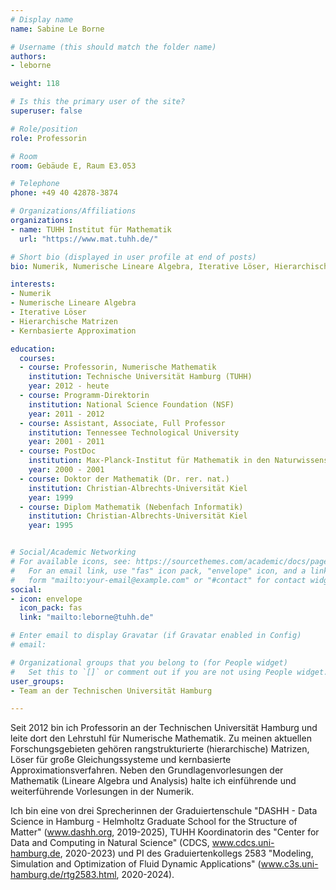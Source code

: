 ```yaml
---
# Display name
name: Sabine Le Borne

# Username (this should match the folder name)
authors:
- leborne

weight: 118

# Is this the primary user of the site?
superuser: false

# Role/position
role: Professorin

# Room
room: Gebäude E, Raum E3.053

# Telephone
phone: +49 40 42878-3874

# Organizations/Affiliations
organizations:
- name: TUHH Institut für Mathematik
  url: "https://www.mat.tuhh.de/"

# Short bio (displayed in user profile at end of posts)
bio: Numerik, Numerische Lineare Algebra, Iterative Löser, Hierarchische Matrizen, Kern-basierte Approximation

interests:
- Numerik
- Numerische Lineare Algebra
- Iterative Löser
- Hierarchische Matrizen
- Kernbasierte Approximation

education:
  courses:
  - course: Professorin, Numerische Mathematik 
    institution: Technische Universität Hamburg (TUHH)
    year: 2012 - heute
  - course: Programm-Direktorin
    institution: National Science Foundation (NSF)
    year: 2011 - 2012
  - course: Assistant, Associate, Full Professor
    institution: Tennessee Technological University 
    year: 2001 - 2011
  - course: PostDoc 
    institution: Max-Planck-Institut für Mathematik in den Naturwissenschaften
    year: 2000 - 2001
  - course: Doktor der Mathematik (Dr. rer. nat.)
    institution: Christian-Albrechts-Universität Kiel
    year: 1999
  - course: Diplom Mathematik (Nebenfach Informatik) 
    institution: Christian-Albrechts-Universität Kiel
    year: 1995 


# Social/Academic Networking
# For available icons, see: https://sourcethemes.com/academic/docs/page-builder/#icons
#   For an email link, use "fas" icon pack, "envelope" icon, and a link in the
#   form "mailto:your-email@example.com" or "#contact" for contact widget.
social:
- icon: envelope
  icon_pack: fas
  link: "mailto:leborne@tuhh.de"

# Enter email to display Gravatar (if Gravatar enabled in Config)
# email:

# Organizational groups that you belong to (for People widget)
#   Set this to `[]` or comment out if you are not using People widget.
user_groups:
- Team an der Technischen Universität Hamburg

---
```


Seit 2012 bin ich Professorin an der Technischen Universität Hamburg und leite dort den Lehrstuhl für Numerische Mathematik. Zu meinen aktuellen Forschungsgebieten gehören rangstrukturierte (hierarchische) Matrizen, Löser für große Gleichungssysteme und kernbasierte Approximationsverfahren. Neben den Grundlagenvorlesungen der Mathematik (Lineare Algebra und Analysis) halte ich einführende und weiterführende Vorlesungen in der Numerik. 

Ich bin eine von drei Sprecherinnen der Graduiertenschule "DASHH - Data Science in Hamburg - Helmholtz Graduate School for the Structure of Matter"
(www.dashh.org, 2019-2025), TUHH Koordinatorin des "Center for Data and Computing in Natural Science" (CDCS, www.cdcs.uni-hamburg.de, 2020-2023) und
PI des Graduiertenkollegs 2583 "Modeling, Simulation and Optimization of Fluid Dynamic Applications" (www.c3s.uni-hamburg.de/rtg2583.html, 2020-2024).







